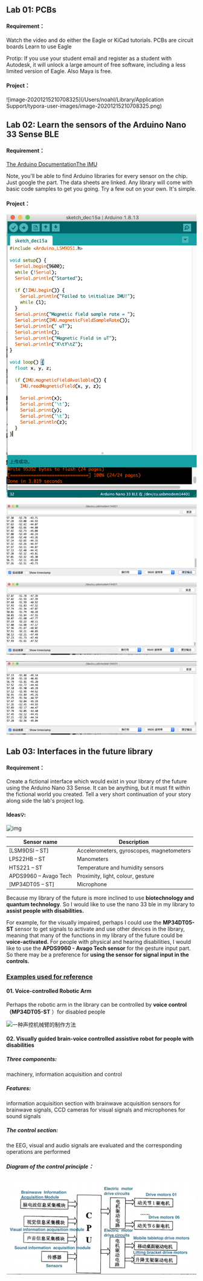 


## Lab 01: PCBs

#### Requirement：

Watch the video and do either the Eagle or KiCad tutorials. PCBs are circuit boards
Learn to use Eagle

Protip: If you use your student email and register as a student with Autodesk, it will unlock a large amount of free software, including a less limited version of Eagle. Also Maya is free.

#### Project：

![image-20201215210708325](/Users/noahl/Library/Application Support/typora-user-images/image-20201215210708325.png)



## Lab 02: Learn the sensors of the Arduino Nano 33 Sense BLE

#### Requirement：

[The Arduino Documentation](https://www.arduino.cc/en/Guide/NANO33BLESense)[The IMU](https://www.arduino.cc/en/Reference/ArduinoLSM9DS1)

Note, you'll be able to find Arduino libraries for every sensor on the chip. Just google the part. The data sheets are linked. Any library will come with basic code samples to get you going. Try a few out on your own. It's simple.



#### Project：

![image](https://github.com/mylin04202/img/blob/main/image-20201215213913619.png)

![image](https://github.com/mylin04202/img/blob/main/image-20201215213817509.png)

![image](https://github.com/mylin04202/img/blob/main/image-20201215213901546.png)

![image](https://github.com/mylin04202/img/blob/main/image-20201215213851801.png)



## Lab 03: Interfaces in the future library

#### Requirement：

Create a fictional interface which would exist in your library of the future using the Arduino Nano 33 Sense. It can be anything, but it must fit within the fictional world you created. Tell a very short continuation of your story along side the lab's project log.

#### Ideas💡:

![img](https://www.yiboard.com/data/attachment/forum/201911/24/105844ua7wk8827es74ooo.jpg)

| **Sensor name**       | **Description**                           |
| --------------------- | ----------------------------------------- |
| [LSM9DSI – ST]        | Accelerometers, gyroscopes, magnetometers |
| LPS22HB – ST          | Manometers                                |
| HTS221 – ST           | Temperature and humidity sensors          |
| APDS9960 – Avago Tech | Proximity, light, colour, gesture         |
| [MP34DT05 – ST]       | Microphone                                |



Because my library of the future is more inclined to use **biotechnology and quantum technology**. So I would like to use the nano 33 ble in my library to **assist people with disabilities.**

For example, for the visually impaired, perhaps I could use the **MP34DT05-ST** sensor to get signals to activate and use other devices in the library, meaning that many of the functions in my library of the future could be **voice-activated.** For people with physical and hearing disabilities, I would like to use the **APDS9960 - Avago Tech sensor** for the gesture input part. So there may be a preference for **using the sensor for signal input in the controls.**



### <u>Examples used for reference</u>

#### 01. Voice-controlled  Robotic Arm

Perhaps the robotic arm in the library can be controlled by **voice control（MP34DT05-ST** ）for disabled people

![一种声控机械臂的制作方法](https://encrypted-tbn0.gstatic.com/images?q=tbn:ANd9GcRJztZexGfodKWOI1pPfTL9T4iG_2bG8TkWLQ&usqp=CAU)



#### 02. Visually guided brain-voice controlled assistive robot for people with disabilities

##### Three components: 

machinery, information acquisition and control

##### Features: 

information acquisition section with brainwave acquisition sensors for brainwave signals, CCD cameras for visual signals and microphones for sound signals

##### The control section:

 the EEG, visual and audio signals are evaluated and the corresponding operations are performed

##### Diagram of the control principle：

![image](https://github.com/mylin04202/img/blob/main/image-20201215085439514.png)
